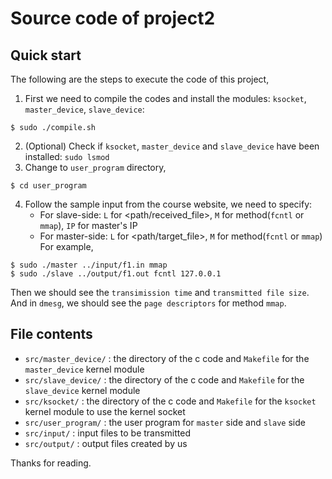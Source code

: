 Source code of project2
===

Quick start
---
The following are the steps to execute the code of this project,
1. First we need to compile the codes and install the modules: `ksocket`, `master_device`, `slave_device`:
``` 
$ sudo ./compile.sh
```
2. (Optional) Check if `ksocket`, `master_device` and `slave_device` have been installed:
``` sudo lsmod ```
3. Change to `user_program` directory,
``` 
$ cd user_program
```
4. Follow the sample input from the course website, we need to specify:
    - For slave-side: `L` for <path/received_file>, `M` for method(`fcntl` or `mmap`), `IP` for master's IP
    - For master-side: `L` for <path/target_file>,  `M` for method(`fcntl` or `mmap`)  
For example,
```
$ sudo ./master ../input/f1.in mmap
$ sudo ./slave ../output/f1.out fcntl 127.0.0.1
```  
Then we should see the `transimission time` and `transmitted file size`.  
And in `dmesg`, we should see the `page descriptors` for method `mmap`.

File contents
---
- `src/master_device/` : the directory of the c code and `Makefile` for the `master_device` kernel module
- `src/slave_device/`  : the directory of the c code and `Makefile` for the `slave_device` kernel module
- `src/ksocket/`       : the directory of the c code and `Makefile` for the `ksocket` kernel module to use the kernel socket 
- `src/user_program/`  : the user program for `master` side and `slave` side
- `src/input/`         : input files to be transmitted
- `src/output/`        : output files created by us
  
Thanks for reading.
